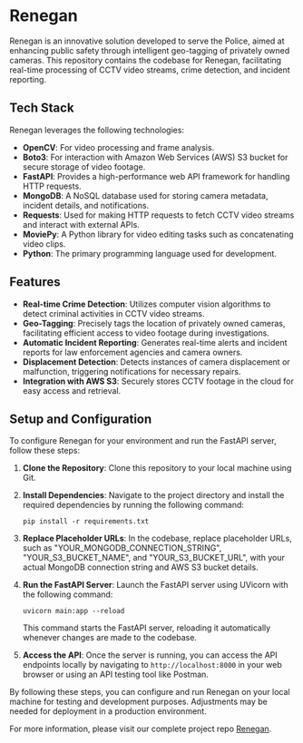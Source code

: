# Renegan

Renegan is an innovative solution developed to serve the Police, aimed at enhancing public safety through intelligent geo-tagging of privately owned cameras. This repository contains the codebase for Renegan, facilitating real-time processing of CCTV video streams, crime detection, and incident reporting.

## Tech Stack

Renegan leverages the following technologies:

- **OpenCV**: For video processing and frame analysis.
- **Boto3**: For interaction with Amazon Web Services (AWS) S3 bucket for secure storage of video footage.
- **FastAPI**: Provides a high-performance web API framework for handling HTTP requests.
- **MongoDB**: A NoSQL database used for storing camera metadata, incident details, and notifications.
- **Requests**: Used for making HTTP requests to fetch CCTV video streams and interact with external APIs.
- **MoviePy**: A Python library for video editing tasks such as concatenating video clips.
- **Python**: The primary programming language used for development.

## Features

- **Real-time Crime Detection**: Utilizes computer vision algorithms to detect criminal activities in CCTV video streams.
- **Geo-Tagging**: Precisely tags the location of privately owned cameras, facilitating efficient access to video footage during investigations.
- **Automatic Incident Reporting**: Generates real-time alerts and incident reports for law enforcement agencies and camera owners.
- **Displacement Detection**: Detects instances of camera displacement or malfunction, triggering notifications for necessary repairs.
- **Integration with AWS S3**: Securely stores CCTV footage in the cloud for easy access and retrieval.

## Setup and Configuration

To configure Renegan for your environment and run the FastAPI server, follow these steps:

1. **Clone the Repository**: Clone this repository to your local machine using Git.

2. **Install Dependencies**: Navigate to the project directory and install the required dependencies by running the following command:
   ```
   pip install -r requirements.txt
   ```

3. **Replace Placeholder URLs**: In the codebase, replace placeholder URLs, such as "YOUR_MONGODB_CONNECTION_STRING", "YOUR_S3_BUCKET_NAME", and "YOUR_S3_BUCKET_URL", with your actual MongoDB connection string and AWS S3 bucket details.

4. **Run the FastAPI Server**: Launch the FastAPI server using UVicorn with the following command:
   ```
   uvicorn main:app --reload
   ```
   This command starts the FastAPI server, reloading it automatically whenever changes are made to the codebase.

5. **Access the API**: Once the server is running, you can access the API endpoints locally by navigating to `http://localhost:8000` in your web browser or using an API testing tool like Postman.

By following these steps, you can configure and run Renegan on your local machine for testing and development purposes. Adjustments may be needed for deployment in a production environment.


For more information, please visit our complete project repo [Renegan](https://github.com/TeamRenegan/Renegan-GeoTagging-Of-Cameras.git).
